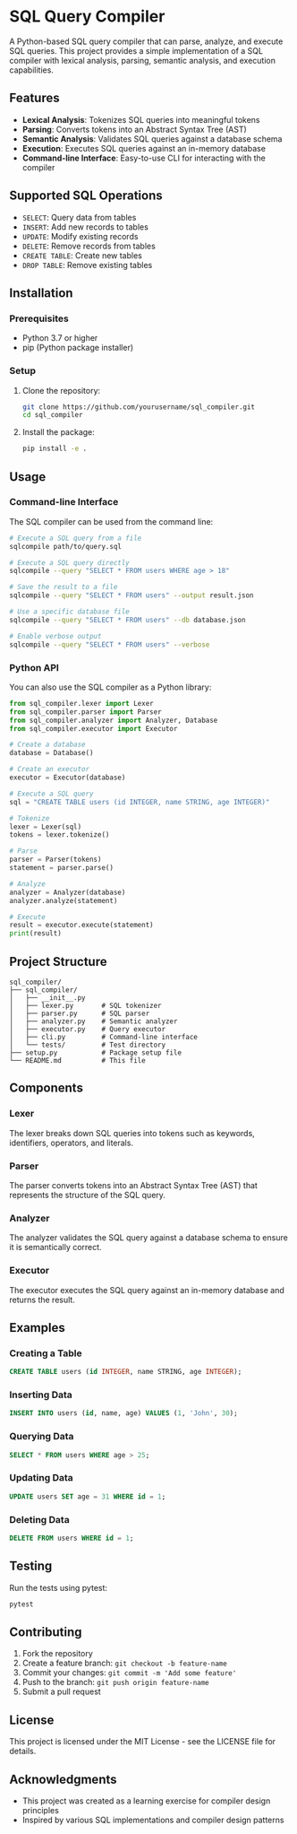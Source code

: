 # SQL Query Compiler

A Python-based SQL query compiler that can parse, analyze, and execute SQL queries. This project provides a simple implementation of a SQL compiler with lexical analysis, parsing, semantic analysis, and execution capabilities.

## Features

- **Lexical Analysis**: Tokenizes SQL queries into meaningful tokens
- **Parsing**: Converts tokens into an Abstract Syntax Tree (AST)
- **Semantic Analysis**: Validates SQL queries against a database schema
- **Execution**: Executes SQL queries against an in-memory database
- **Command-line Interface**: Easy-to-use CLI for interacting with the compiler

## Supported SQL Operations

- `SELECT`: Query data from tables
- `INSERT`: Add new records to tables
- `UPDATE`: Modify existing records
- `DELETE`: Remove records from tables
- `CREATE TABLE`: Create new tables
- `DROP TABLE`: Remove existing tables

## Installation

### Prerequisites

- Python 3.7 or higher
- pip (Python package installer)

### Setup

1. Clone the repository:
   ```bash
   git clone https://github.com/yourusername/sql_compiler.git
   cd sql_compiler
   ```

2. Install the package:
   ```bash
   pip install -e .
   ```

## Usage

### Command-line Interface

The SQL compiler can be used from the command line:

```bash
# Execute a SQL query from a file
sqlcompile path/to/query.sql

# Execute a SQL query directly
sqlcompile --query "SELECT * FROM users WHERE age > 18"

# Save the result to a file
sqlcompile --query "SELECT * FROM users" --output result.json

# Use a specific database file
sqlcompile --query "SELECT * FROM users" --db database.json

# Enable verbose output
sqlcompile --query "SELECT * FROM users" --verbose
```

### Python API

You can also use the SQL compiler as a Python library:

```python
from sql_compiler.lexer import Lexer
from sql_compiler.parser import Parser
from sql_compiler.analyzer import Analyzer, Database
from sql_compiler.executor import Executor

# Create a database
database = Database()

# Create an executor
executor = Executor(database)

# Execute a SQL query
sql = "CREATE TABLE users (id INTEGER, name STRING, age INTEGER)"

# Tokenize
lexer = Lexer(sql)
tokens = lexer.tokenize()

# Parse
parser = Parser(tokens)
statement = parser.parse()

# Analyze
analyzer = Analyzer(database)
analyzer.analyze(statement)

# Execute
result = executor.execute(statement)
print(result)
```

## Project Structure

```
sql_compiler/
├── sql_compiler/
│   ├── __init__.py
│   ├── lexer.py       # SQL tokenizer
│   ├── parser.py      # SQL parser
│   ├── analyzer.py    # Semantic analyzer
│   ├── executor.py    # Query executor
│   ├── cli.py         # Command-line interface
│   └── tests/         # Test directory
├── setup.py           # Package setup file
└── README.md          # This file
```

## Components

### Lexer

The lexer breaks down SQL queries into tokens such as keywords, identifiers, operators, and literals.

### Parser

The parser converts tokens into an Abstract Syntax Tree (AST) that represents the structure of the SQL query.

### Analyzer

The analyzer validates the SQL query against a database schema to ensure it is semantically correct.

### Executor

The executor executes the SQL query against an in-memory database and returns the result.

## Examples

### Creating a Table

```sql
CREATE TABLE users (id INTEGER, name STRING, age INTEGER);
```

### Inserting Data

```sql
INSERT INTO users (id, name, age) VALUES (1, 'John', 30);
```

### Querying Data

```sql
SELECT * FROM users WHERE age > 25;
```

### Updating Data

```sql
UPDATE users SET age = 31 WHERE id = 1;
```

### Deleting Data

```sql
DELETE FROM users WHERE id = 1;
```

## Testing

Run the tests using pytest:

```bash
pytest
```

## Contributing

1. Fork the repository
2. Create a feature branch: `git checkout -b feature-name`
3. Commit your changes: `git commit -m 'Add some feature'`
4. Push to the branch: `git push origin feature-name`
5. Submit a pull request

## License

This project is licensed under the MIT License - see the LICENSE file for details.

## Acknowledgments

- This project was created as a learning exercise for compiler design principles
- Inspired by various SQL implementations and compiler design patterns
